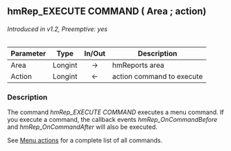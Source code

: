 ## hmRep_EXECUTE COMMAND ( Area ; action)
###### Introduced in v1.2, Preemptive: yes

|Parameter|Type|In/Out|Description
|---|---|:---:|---
|Area|Longint|→|hmReports area
|Action|Longint|←|action command to execute

### Description
The command *hmRep_EXECUTE COMMAND* executes a menu command.
If you execute a command, the callback events *hmRep_OnCommandBefore* and *hmRep_OnCommandAfter* will also be executed.

See [Menu actions](MenuActions.md) for a complete list of all commands.
